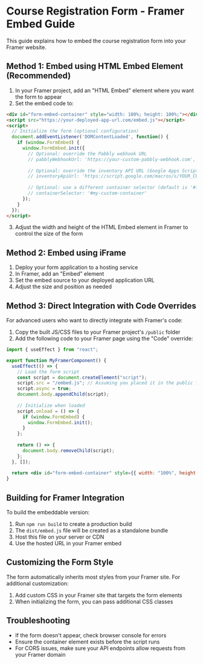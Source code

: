 
# Course Registration Form - Framer Embed Guide

This guide explains how to embed the course registration form into your Framer website.

## Method 1: Embed using HTML Embed Element (Recommended)

1. In your Framer project, add an "HTML Embed" element where you want the form to appear
2. Set the embed code to:

```html
<div id="form-embed-container" style="width: 100%; height: 100%;"></div>
<script src="https://your-deployed-app-url.com/embed.js"></script>
<script>
  // Initialize the form (optional configuration)
  document.addEventListener('DOMContentLoaded', function() {
    if (window.FormEmbed) {
      window.FormEmbed.init({
        // Optional: override the Pabbly webhook URL
        // pabblyWebhookUrl: 'https://your-custom-pabbly-webhook.com',
        
        // Optional: override the inventory API URL (Google Apps Script web app)
        // inventoryApiUrl: 'https://script.google.com/macros/s/YOUR_CUSTOM_SCRIPT_ID/exec',
        
        // Optional: use a different container selector (default is '#form-embed-container')
        // containerSelector: '#my-custom-container'
      });
    }
  });
</script>
```

3. Adjust the width and height of the HTML Embed element in Framer to control the size of the form

## Method 2: Embed using iFrame

1. Deploy your form application to a hosting service
2. In Framer, add an "Embed" element
3. Set the embed source to your deployed application URL
4. Adjust the size and position as needed

## Method 3: Direct Integration with Code Overrides

For advanced users who want to directly integrate with Framer's code:

1. Copy the built JS/CSS files to your Framer project's `/public` folder
2. Add the following code to your Framer page using the "Code" override:

```jsx
import { useEffect } from "react";

export function MyFramerComponent() {
  useEffect(() => {
    // Load the form script
    const script = document.createElement("script");
    script.src = "/embed.js"; // Assuming you placed it in the public folder
    script.async = true;
    document.body.appendChild(script);
    
    // Initialize when loaded
    script.onload = () => {
      if (window.FormEmbed) {
        window.FormEmbed.init();
      }
    };
    
    return () => {
      document.body.removeChild(script);
    };
  }, []);
  
  return <div id="form-embed-container" style={{ width: "100%", height: "600px" }} />;
}
```

## Building for Framer Integration

To build the embeddable version:

1. Run `npm run build` to create a production build
2. The `dist/embed.js` file will be created as a standalone bundle
3. Host this file on your server or CDN
4. Use the hosted URL in your Framer embed

## Customizing the Form Style

The form automatically inherits most styles from your Framer site. For additional customization:

1. Add custom CSS in your Framer site that targets the form elements
2. When initializing the form, you can pass additional CSS classes

## Troubleshooting

- If the form doesn't appear, check browser console for errors
- Ensure the container element exists before the script runs
- For CORS issues, make sure your API endpoints allow requests from your Framer domain
